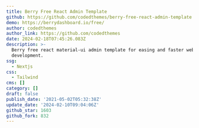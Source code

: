 ```yaml
---
title: Berry Free React Admin Template
github: https://github.com/codedthemes/berry-free-react-admin-template
demo: https://berrydashboard.io/free/
author: codedthemes
author_link: https://github.com/codedthemes
date: 2024-02-18T07:45:26.083Z
description: >-
  Berry free react material-ui admin template for easing and faster web
  development.
ssg:
  - Nextjs
css:
  - Tailwind
cms: []
category: []
draft: false
publish_date: '2021-05-02T05:32:38Z'
update_date: '2024-02-10T09:04:06Z'
github_star: 1603
github_fork: 832
---
```

